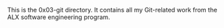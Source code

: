 This is the 0x03-git directory. It contains all my Git-related work from the ALX software engineering program.
